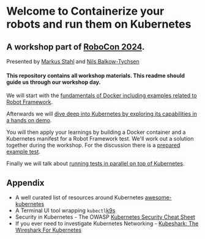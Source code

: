 # Welcome to Containerize your robots and run them on Kubernetes
## A workshop part of [RoboCon 2024](https://robocon.io/). 
Presented by [Markus Stahl](https://www.linkedin.com/in/markus-s-47385134/) and [Nils Balkow-Tychsen](https://www.linkedin.com/in/nilsty/)


#### This repository contains all workshop materials. This readme should guide us through our workshop day. 

We will start with the [fundamentals of Docker including examples related to Robot Framework](10-docker/readme.md). 

Afterwards we will [dive deep into Kubernetes by exploring its capabilities in a hands on demo](20-kubernetes/readme.md). 

You will then apply your learnings by building a Docker container and a Kubernetes manifest for a Robot Framework test. We'll work out a solution together during the workshop. For the discussion there is a [prepared example test](30-example/readme.md). 

Finally we will talk about [running tests in parallel on top of Kubernetes](40-parallelization/readme.md).

## Appendix

- A well curated list of resources around Kubernetes [awesome-kubernetes](https://github.com/ramitsurana/awesome-kubernetes)
- A Terminal UI tool wrapping `kubectl`[k9s](https://k9scli.io/)
- Security in Kubernetes - The OWASP [Kubernetes Security Cheat Sheet](https://cheatsheetseries.owasp.org/cheatsheets/Kubernetes_Security_Cheat_Sheet.html)
- If you ever need to investigate Kubernetes Networking - [Kubeshark: The Wireshark For Kubernetes](https://dev.to/thenjdevopsguy/kubeshark-the-wireshark-for-kubernetes-3a72)

